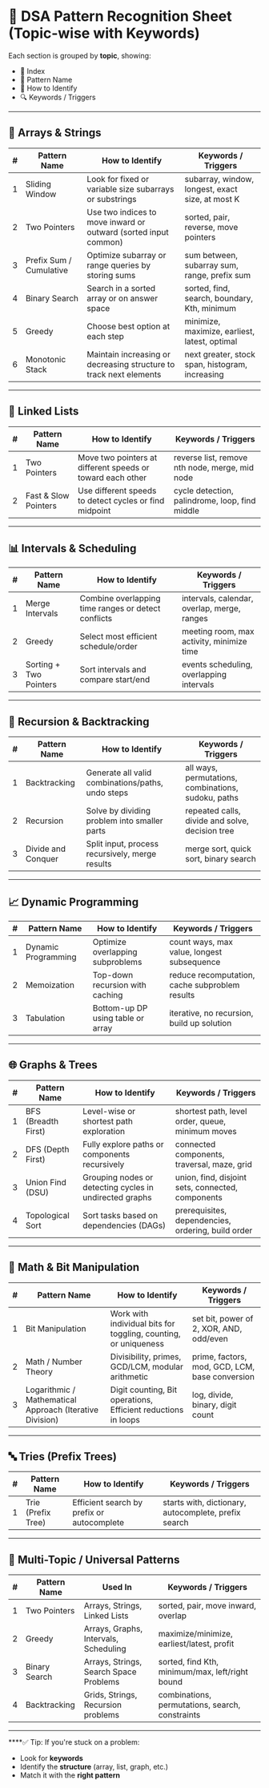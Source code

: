 # 📘 DSA Pattern Recognition Sheet (Topic-wise with Keywords)

Each section is grouped by **topic**, showing:
- 🔢 Index
- 🧩 Pattern Name
- 🎯 How to Identify
- 🔍 Keywords / Triggers

---

## 📐 Arrays & Strings

| #   | Pattern Name            | How to Identify                                                    | Keywords / Triggers                              |
| --- | ----------------------- | ------------------------------------------------------------------ | ------------------------------------------------ |
| 1   | Sliding Window          | Look for fixed or variable size subarrays or substrings            | subarray, window, longest, exact size, at most K |
| 2   | Two Pointers            | Use two indices to move inward or outward (sorted input common)    | sorted, pair, reverse, move pointers             |
| 3   | Prefix Sum / Cumulative | Optimize subarray or range queries by storing sums                 | sum between, subarray sum, range, prefix sum     |
| 4   | Binary Search           | Search in a sorted array or on answer space                        | sorted, find, search, boundary, Kth, minimum     |
| 5   | Greedy                  | Choose best option at each step                                    | minimize, maximize, earliest, latest, optimal    |
| 6   | Monotonic Stack         | Maintain increasing or decreasing structure to track next elements | next greater, stock span, histogram, increasing  |

---

## 🔗 Linked Lists

| #   | Pattern Name         | How to Identify                                            | Keywords / Triggers                            |
| --- | -------------------- | ---------------------------------------------------------- | ---------------------------------------------- |
| 1   | Two Pointers         | Move two pointers at different speeds or toward each other | reverse list, remove nth node, merge, mid node |
| 2   | Fast & Slow Pointers | Use different speeds to detect cycles or find midpoint     | cycle detection, palindrome, loop, find middle |

---

## 📊 Intervals & Scheduling

| #   | Pattern Name           | How to Identify                                     | Keywords / Triggers                         |
| --- | ---------------------- | --------------------------------------------------- | ------------------------------------------- |
| 1   | Merge Intervals        | Combine overlapping time ranges or detect conflicts | intervals, calendar, overlap, merge, ranges |
| 2   | Greedy                 | Select most efficient schedule/order                | meeting room, max activity, minimize time   |
| 3   | Sorting + Two Pointers | Sort intervals and compare start/end                | events scheduling, overlapping intervals    |

---

## 🔁 Recursion & Backtracking

| #   | Pattern Name       | How to Identify                                   | Keywords / Triggers                                 |
| --- | ------------------ | ------------------------------------------------- | --------------------------------------------------- |
| 1   | Backtracking       | Generate all valid combinations/paths, undo steps | all ways, permutations, combinations, sudoku, paths |
| 2   | Recursion          | Solve by dividing problem into smaller parts      | repeated calls, divide and solve, decision tree     |
| 3   | Divide and Conquer | Split input, process recursively, merge results   | merge sort, quick sort, binary search               |

---

## 📈 Dynamic Programming

| #   | Pattern Name        | How to Identify                   | Keywords / Triggers                            |
| --- | ------------------- | --------------------------------- | ---------------------------------------------- |
| 1   | Dynamic Programming | Optimize overlapping subproblems  | count ways, max value, longest subsequence     |
| 2   | Memoization         | Top-down recursion with caching   | reduce recomputation, cache subproblem results |
| 3   | Tabulation          | Bottom-up DP using table or array | iterative, no recursion, build up solution     |

---

## 🌐 Graphs & Trees

| #   | Pattern Name        | How to Identify                                         | Keywords / Triggers                                |
| --- | ------------------- | ------------------------------------------------------- | -------------------------------------------------- |
| 1   | BFS (Breadth First) | Level-wise or shortest path exploration                 | shortest path, level order, queue, minimum moves   |
| 2   | DFS (Depth First)   | Fully explore paths or components recursively           | connected components, traversal, maze, grid        |
| 3   | Union Find (DSU)    | Grouping nodes or detecting cycles in undirected graphs | union, find, disjoint sets, connected, components  |
| 4   | Topological Sort    | Sort tasks based on dependencies (DAGs)                 | prerequisites, dependencies, ordering, build order |

---

## 🧮 Math & Bit Manipulation

| #   | Pattern Name                                             | How to Identify                                                 | Keywords / Triggers                            |
| --- | -------------------------------------------------------- | --------------------------------------------------------------- | ---------------------------------------------- |
| 1   | Bit Manipulation                                         | Work with individual bits for toggling, counting, or uniqueness | set bit, power of 2, XOR, AND, odd/even        |
| 2   | Math / Number Theory                                     | Divisibility, primes, GCD/LCM, modular arithmetic               | prime, factors, mod, GCD, LCM, base conversion |
| 3   | Logarithmic / Mathematical Approach (Iterative Division) | Digit counting, Bit operations, Efficient reductions in loops   | log, divide, binary, digit count               |


---

## 🔤 Tries (Prefix Trees)

| #   | Pattern Name       | How to Identify                            | Keywords / Triggers                                  |
| --- | ------------------ | ------------------------------------------ | ---------------------------------------------------- |
| 1   | Trie (Prefix Tree) | Efficient search by prefix or autocomplete | starts with, dictionary, autocomplete, prefix search |

---

## 🔁 Multi-Topic / Universal Patterns

| #   | Pattern Name  | Used In                                | Keywords / Triggers                             |
| --- | ------------- | -------------------------------------- | ----------------------------------------------- |
| 1   | Two Pointers  | Arrays, Strings, Linked Lists          | sorted, pair, move inward, overlap              |
| 2   | Greedy        | Arrays, Graphs, Intervals, Scheduling  | maximize/minimize, earliest/latest, profit      |
| 3   | Binary Search | Arrays, Strings, Search Space Problems | sorted, find Kth, minimum/max, left/right bound |
| 4   | Backtracking  | Grids, Strings, Recursion problems     | combinations, permutations, search, constraints |

---


****✅ Tip: If you're stuck on a problem:
- Look for **keywords**
- Identify the **structure** (array, list, graph, etc.)
- Match it with the **right pattern**

